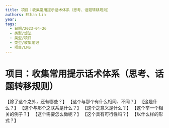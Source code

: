 ```yaml
---
title: 项目：收集常用提示话术体系（思考、话题转移规则）
authors: Ethan Lin
year:
tags:
  - 日期/2023-04-26 
  - 类型/想法 
  - 类型/项目 
  - 类型/收集笔记 
  - 项目/LMS 
---
```



# 项目：收集常用提示话术体系（思考、话题转移规则）






【除了这个之外，还有哪些？】
【这个与那个有什么相同、不同？】
【这是什么？】
【这个与那个之联系是什么？】
【这个之意义是什么？】
【这个举一个相关的例子？】
【这个需要怎么做呢？】
【这个具有可行性吗？】
【以什么样的形式？】







